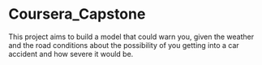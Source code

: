 # Coursera_Capstone
This project aims to build a model that could warn you, given the weather and the road conditions about the possibility of you getting into a car accident and how severe it would be.
